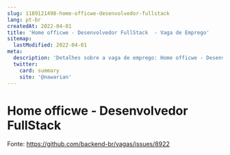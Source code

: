 ```yaml
---
slug: 1189121498-home-officwe-desenvolvedor-fullstack
lang: pt-br
createdAt: 2022-04-01
title: 'Home officwe - Desenvolvedor FullStack  - Vaga de Emprego'
sitemap:
  lastModified: 2022-04-01
meta:
  description: 'Detalhes sobre a vaga de emprego: Home officwe - Desenvolvedor FullStack '
  twitter:
    card: summary
    site: '@nawarian'
---
```


# Home officwe - Desenvolvedor FullStack 



Fonte: https://github.com/backend-br/vagas/issues/8922